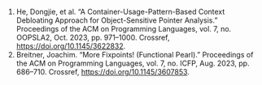 1. He, Dongjie, et al. “A Container-Usage-Pattern-Based Context Debloating Approach for Object-Sensitive Pointer Analysis.” Proceedings of the ACM on Programming Languages, vol. 7, no. OOPSLA2, Oct. 2023, pp. 971–1000. Crossref, <a href='https://doi.org/10.1145/3622832' target='_blank'>https://doi.org/10.1145/3622832</a>.
2. Breitner, Joachim. “More Fixpoints! (Functional Pearl).” Proceedings of the ACM on Programming Languages, vol. 7, no. ICFP, Aug. 2023, pp. 686–710. Crossref, <a href='https://doi.org/10.1145/3607853' target='_blank'>https://doi.org/10.1145/3607853</a>.